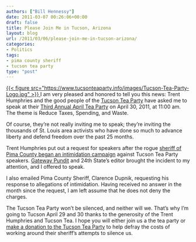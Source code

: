```yaml
---
authors: ["Bill Hennessy"]
date: 2011-03-07 00:26:06+00:00
draft: false
title: Please Join Me in Tucson, Arizona
layout: blog
url: /2011/03/06/please-join-me-in-tucson-arizona/
categories:
- Politics
tags:
- pima county sheriff
- tucson tea party
type: "post"
---
```


[{{< figure src="https://www.tucsonteaparty.info/images/Tucson-Tea-Party-Logo.jpg" >}}
](https://www.tucsonteaparty.org/)I am very pleased and honored to tell you this news: Trent Humphries and the good people of the [Tucson Tea Party](https://www.tucsonteaparty.org) have asked me to speak at their [Third Annual April Tea Party](https://www.google.com/calendar/b/0/render?eid=MTIzY2s5Y3NsNDcyamF0ajM3cDltc2pzZ2MgdHVjc29udGVhcGFydHlAeWFob28uY29t&gsessionid=OK&sf=true&output=xml) on April 30, 2011, at 11:00 am. The theme is Reduce Taxes, Spending, and Waste.

 

Of course, they’re not really inviting me to speak; they’re inviting the thousands of St. Louis area activists who have done so much to advance liberty and defend freedom over the past 25 months. 

 

Trent Humphries put out a request for speakers after the rogue [sheriff of Pima County began an intimidation campaign](https://gatewaypundit.rightnetwork.com/2011/02/the-tuscon-tea-party-needs-your-help-local-authorities-trying-to-silence-them/) against Tucson Tea Party speakers. [Gateway Pundit](https://gatewaypundit.rightnetwork.com/) and 24th State’s editor brought the incident to my attention, and I offered to speak.

 

I also emailed Pima County Sheriff, Clarence Dupnik, requesting his response to allegations of intimidation. Having received no answer in the month since the request, I am left assume that he does not deny the charges. 

 

The Tucson Tea Party won’t be silenced, and neither will we. That’s why I’m going to Tucson April 29 and 30 thanks to the generosity of the Trent Humphries and Tucson Tea. I hope you will either join us a the tea party or [make a donation to the Tucson Tea Party](https://www.tucsonteaparty.org/) to help defray the costs of working around their sheriff’s attempts to silence us. 
